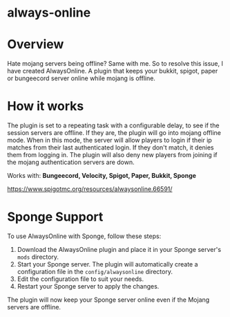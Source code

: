 # always-online

# Overview

Hate mojang servers being offline? Same with me. So to resolve this issue, I have created AlwaysOnline. A plugin that
keeps your bukkit, spigot, paper or bungeecord server online while mojang is offline.

# How it works

The plugin is set to a repeating task with a configurable delay, to see if the session servers are offline. If they are,
the plugin will go into mojang offline mode. When in this mode, the server will allow players to login if their ip
matches from their last authenticated login. If they don't match, it denies them from logging in. The plugin will also
deny new players from joining if the mojang authentication servers are down.

Works with: **Bungeecord, Velocity, Spigot, Paper, Bukkit, Sponge**

https://www.spigotmc.org/resources/alwaysonline.66591/

# Sponge Support

To use AlwaysOnline with Sponge, follow these steps:

1. Download the AlwaysOnline plugin and place it in your Sponge server's `mods` directory.
2. Start your Sponge server. The plugin will automatically create a configuration file in the `config/alwaysonline`
   directory.
3. Edit the configuration file to suit your needs.
4. Restart your Sponge server to apply the changes.

The plugin will now keep your Sponge server online even if the Mojang servers are offline.
